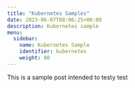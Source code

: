 ```yaml
---
title: "Kubernetes Samples"
date: 2023-06-07T08:06:25+06:00
description: Kubernetes sample
menu:
  sidebar:
    name: Kubernetes Sample
    identifier: kubernetes
    weight: 80
---
```


This is a sample post intended to testy test